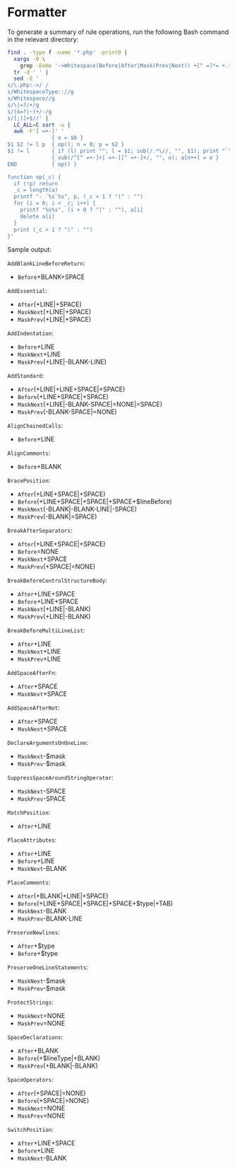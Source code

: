 # Formatter

To generate a summary of rule operations, run the following Bash command in the
relevant directory:

```bash
find . -type f -name '*.php' -print0 |
  xargs -0 \
    grep -EoHe '->Whitespace(Before|After|Mask(Prev|Next)) +[^ =]*= +.*' |
  tr -d ' ' |
  sed -E '
s/\.php:->/ /
s/WhitespaceType:://g
s/Whitespace//g
s/\|=?/+/g
s/(&=?|~)+/-/g
s/[;)]+$//' |
  LC_ALL=C sort -u |
  awk -F'[ =+-]' '
              { o = $0 }
$1 $2 != l p  { op(); n = 0; p = $2 }
$1 != l       { if (l) print ""; l = $1; sub(/.*\//, "", $1); print "`" $1 "`:" }
              { sub(/^[^ =+-]+[ =+-][^ =+-]+/, "", o); a[n++] = o }
END           { op() }

function op(_c) {
  if (!p) return
  _c = length(a)
  printf "- `%s`%s", p, (_c > 1 ? "(" : "")
  for (i = 0; i < _c; i++) {
    printf "%s%s", (i > 0 ? "|" : ""), a[i]
    delete a[i]
  }
  print (_c > 1 ? ")" : "")
}'
```

Sample output:

`AddBlankLineBeforeReturn`:
- `Before`+BLANK+SPACE

`AddEssential`:
- `After`(+LINE|+SPACE)
- `MaskNext`(+LINE|+SPACE)
- `MaskPrev`(+LINE|+SPACE)

`AddIndentation`:
- `Before`+LINE
- `MaskNext`+LINE
- `MaskPrev`(+LINE|-BLANK-LINE)

`AddStandard`:
- `After`(+LINE|+LINE+SPACE|+SPACE)
- `Before`(+LINE+SPACE|+SPACE)
- `MaskNext`(+LINE|-BLANK-SPACE|=NONE|=SPACE)
- `MaskPrev`(-BLANK-SPACE|=NONE)

`AlignChainedCalls`:
- `Before`+LINE

`AlignComments`:
- `Before`+BLANK

`BracePosition`:
- `After`(+LINE+SPACE|+SPACE)
- `Before`(+LINE+SPACE|+SPACE|+SPACE+$lineBefore)
- `MaskNext`(-BLANK|-BLANK-LINE|-SPACE)
- `MaskPrev`(-BLANK|=SPACE)

`BreakAfterSeparators`:
- `After`(+LINE+SPACE|+SPACE)
- `Before`=NONE
- `MaskNext`+SPACE
- `MaskPrev`(+SPACE|=NONE)

`BreakBeforeControlStructureBody`:
- `After`+LINE+SPACE
- `Before`+LINE+SPACE
- `MaskNext`(+LINE|-BLANK)
- `MaskPrev`(+LINE|-BLANK)

`BreakBeforeMultiLineList`:
- `After`+LINE
- `MaskNext`+LINE
- `MaskPrev`+LINE

`AddSpaceAfterFn`:
- `After`+SPACE
- `MaskNext`+SPACE

`AddSpaceAfterNot`:
- `After`+SPACE
- `MaskNext`+SPACE

`DeclareArgumentsOnOneLine`:
- `MaskNext`-$mask
- `MaskPrev`-$mask

`SuppressSpaceAroundStringOperator`:
- `MaskNext`-SPACE
- `MaskPrev`-SPACE

`MatchPosition`:
- `After`+LINE

`PlaceAttributes`:
- `After`+LINE
- `Before`+LINE
- `MaskNext`-BLANK

`PlaceComments`:
- `After`(+BLANK|+LINE|+SPACE)
- `Before`(+LINE+SPACE|+SPACE|+SPACE+$type|+TAB)
- `MaskNext`-BLANK
- `MaskPrev`-BLANK-LINE

`PreserveNewlines`:
- `After`+$type
- `Before`+$type

`PreserveOneLineStatements`:
- `MaskNext`-$mask
- `MaskPrev`-$mask

`ProtectStrings`:
- `MaskNext`=NONE
- `MaskPrev`=NONE

`SpaceDeclarations`:
- `After`+BLANK
- `Before`(+$lineType|+BLANK)
- `MaskPrev`(+BLANK|-BLANK)

`SpaceOperators`:
- `After`(+SPACE|=NONE)
- `Before`(+SPACE|=NONE)
- `MaskNext`=NONE
- `MaskPrev`=NONE

`SwitchPosition`:
- `After`+LINE+SPACE
- `Before`+LINE
- `MaskNext`-BLANK
